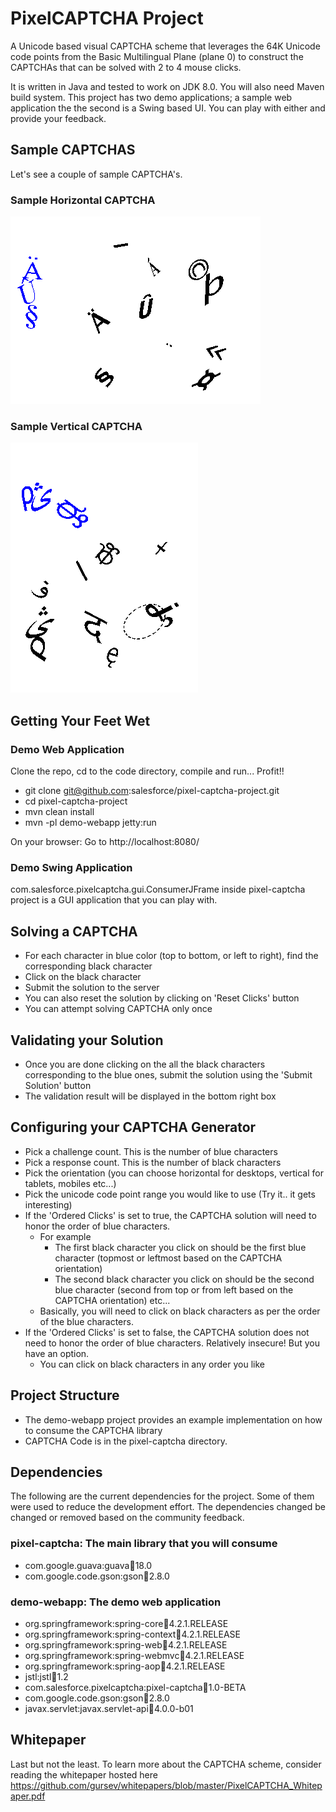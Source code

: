 # PixelCAPTCHA Project
A Unicode based visual CAPTCHA scheme that leverages the 64K Unicode code points from the Basic Multilingual Plane (plane 0) to construct the CAPTCHAs that can be solved with 2 to 4 mouse clicks.

It is written in Java and tested to work on JDK 8.0. You will also need Maven build system. This project has two demo applications; a sample web application the the second is a Swing based UI. You can play with either and provide your feedback.

## Sample CAPTCHAS
Let's see a couple of sample CAPTCHA's.

### Sample Horizontal CAPTCHA
![Alt text](https://raw.githubusercontent.com/gursev/misc/master/sample-pixel-captcha/horizontal_captcha.png)

### Sample Vertical CAPTCHA
![Alt text](https://raw.githubusercontent.com/gursev/misc/master/sample-pixel-captcha/vertical_captcha.png)

## Getting Your Feet Wet
### Demo Web Application
Clone the repo, cd to the code directory, compile and run... Profit!!
* git clone git@github.com:salesforce/pixel-captcha-project.git
* cd pixel-captcha-project
* mvn clean install
* mvn -pl demo-webapp jetty:run

On your browser: Go to http://localhost:8080/

### Demo Swing Application
com.salesforce.pixelcaptcha.gui.ConsumerJFrame inside pixel-captcha project is a GUI application that you can play with.

## Solving a CAPTCHA
* For each character in blue color (top to bottom, or left to right), find the corresponding black character
* Click on the black character
* Submit the solution to the server
* You can also reset the solution by clicking on 'Reset Clicks' button
* You can attempt solving CAPTCHA only once

## Validating your Solution
* Once you are done clicking on the all the black characters corresponding to the blue ones, submit the solution using the 'Submit Solution' button
* The validation result will be displayed in the bottom right box

## Configuring your CAPTCHA Generator
* Pick a challenge count. This is the number of blue characters
* Pick a response count. This is the number of black characters
* Pick the orientation (you can choose horizontal for desktops, vertical for tablets, mobiles etc...)
* Pick the unicode code point range you would like to use (Try it.. it gets interesting)
* If the 'Ordered Clicks' is set to true, the CAPTCHA solution will need to honor the order of blue characters. 
  * For example
    * The first black character you click on should be the first blue character (topmost or leftmost based on the CAPTCHA orientation)
    * The second black character you click on should be the second blue character (second from top or from left based on the CAPTCHA orientation) etc... 
  * Basically, you will need to click on black characters as per the order of the blue characters.
* If the 'Ordered Clicks' is set to false, the CAPTCHA solution does not need to honor the order of blue characters. Relatively insecure! But you have an option.
  * You can click on black characters in any order you like

## Project Structure
* The demo-webapp project provides an example implementation on how to consume the CAPTCHA library
* CAPTCHA Code is in the pixel-captcha directory.

## Dependencies
The following are the current dependencies for the project. Some of them were used to reduce the development effort. The dependencies changed be changed or removed based on the community feedback.

### pixel-captcha: The main library that you will consume
* com.google.guava:guava:jar:18.0
* com.google.code.gson:gson:jar:2.8.0

### demo-webapp: The demo web application
* org.springframework:spring-core:jar:4.2.1.RELEASE
* org.springframework:spring-context:jar:4.2.1.RELEASE
* org.springframework:spring-web:jar:4.2.1.RELEASE
* org.springframework:spring-webmvc:jar:4.2.1.RELEASE
* org.springframework:spring-aop:jar:4.2.1.RELEASE
* jstl:jstl:jar:1.2
* com.salesforce.pixelcaptcha:pixel-captcha:jar:1.0-BETA
* com.google.code.gson:gson:jar:2.8.0
* javax.servlet:javax.servlet-api:jar:4.0.0-b01

## Whitepaper

Last but not the least. To learn more about the CAPTCHA scheme, consider reading the whitepaper hosted here https://github.com/gursev/whitepapers/blob/master/PixelCAPTCHA_Whitepaper.pdf

